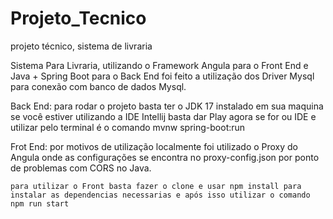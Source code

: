 # Projeto_Tecnico
 projeto técnico, sistema de livraria

 Sistema Para Livraria, utilizando o Framework Angula para o Front End e Java + Spring Boot para o Back End
 foi feito a utilização dos Driver Mysql para conexão com banco de dados Mysql.


 Back End:
    para rodar o projeto basta ter o JDK 17 instalado em sua maquina se você estiver utilizando a IDE Intellij basta dar Play
    agora se for ou IDE e utilizar pelo terminal é o comando mvnw spring-boot:run


 Frot End:
    por motivos de utilização localmente foi utilizado o Proxy do Angula onde as configurações se encontra no proxy-config.json
    por ponto de problemas com CORS no Java.

    para utilizar o Front basta fazer o clone e usar npm install para instalar as dependencias necessarias e após isso utilizar o comando
    npm run start
